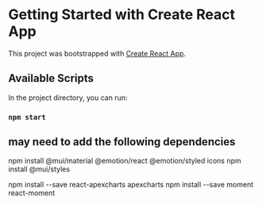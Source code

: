 # Getting Started with Create React App

This project was bootstrapped with [Create React App](https://github.com/facebook/create-react-app).

## Available Scripts

In the project directory, you can run:

### `npm start`

## may need to add the following dependencies

npm install @mui/material @emotion/react @emotion/styled
icons
npm install @mui/styles

npm install --save react-apexcharts apexcharts
npm install --save moment react-moment